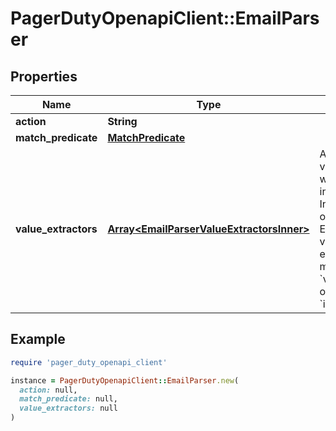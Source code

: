 # PagerDutyOpenapiClient::EmailParser

## Properties

| Name | Type | Description | Notes |
| ---- | ---- | ----------- | ----- |
| **action** | **String** |  |  |
| **match_predicate** | [**MatchPredicate**](MatchPredicate.md) |  |  |
| **value_extractors** | [**Array&lt;EmailParserValueExtractorsInner&gt;**](EmailParserValueExtractorsInner.md) | Additional values that will be pulled in to the Incident object. Exactly one value extractor must have a &#x60;value_name&#x60; of &#x60;incident_key&#x60;. | [optional] |

## Example

```ruby
require 'pager_duty_openapi_client'

instance = PagerDutyOpenapiClient::EmailParser.new(
  action: null,
  match_predicate: null,
  value_extractors: null
)
```

